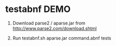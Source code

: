 testabnf DEMO
=============

1. Download parse2 / aparse.jar from http://www.parse2.com/download.shtml

2. Run testabnf.sh aparse.jar command.abnf tests
